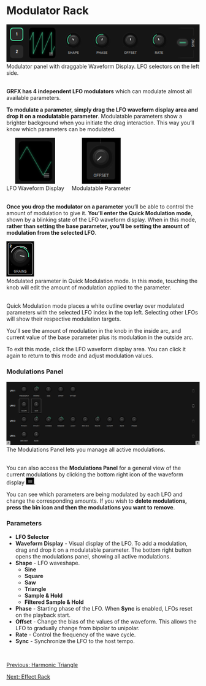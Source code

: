 # Modulator Rack

<figure style="margin:0; text-align: left;">
<img src="/grfx/images/modulator-rack.png" alt="Modulator Rack" style="padding: 0px; bottom-padding: 0px" />
<figcaption>Modulator panel with draggable Waveform Display. LFO selectors on the left side.</figcaption>
</figure>
<br>

**GRFX has 4 independent LFO modulators** which can modulate almost all available parameters. 

**To modulate a parameter, simply drag the LFO waveform display area and drop it on a modulatable parameter**. Modulatable parameters show a brighter background when you initiate the drag interaction. This way you’ll know which parameters can be modulated.

<div style="margin: 0; display: flex; justify-content: left; gap: 20px;">
  <figure style="margin: 0; text-align: center;">
    <img src="/grfx/images/modulator-waveform-display.png" height="120" alt="Waveform Display" style="padding: 0px; margin-bottom: 0px;" />
    <figcaption>LFO Waveform Display</figcaption>
  </figure>

  <figure style="margin: 0; text-align: center;">
    <img src="/grfx/images/modulatable-param.png" height="120" alt="Modulatable Parameter" style="padding: 0px; margin-bottom: 0px;" />
    <figcaption>Modulatable Parameter</figcaption>
  </figure>
</div>
<br>

**Once you drop the modulator on a parameter** you’ll be able to control the amount of modulation to give it. **You’ll enter the Quick Modulation mode**, shown by a blinking state of the LFO waveform display. When in this mode, **rather than setting the base parameter, you’ll be setting the amount of modulation from the selected LFO**.

<figure style="margin:0; text-align: left;">
<img src="/grfx/images/quick-modulation-overlay.png" alt="Quick Modulation Overlay" style="padding: 0px; bottom-padding: 0px" />
<figcaption>Modulated parameter in Quick Modulation mode. In this mode, touching the knob will edit the amount of modulation applied to the parameter.</figcaption>
</figure>
<br>

Quick Modulation mode places a white outline overlay over modulated parameters with the selected LFO index in the top left. Selecting other LFOs will show their respective modulation targets.

You’ll see the amount of modulation in the knob in the inside arc, and current value of  the base parameter plus its modulation in the outside arc.

To exit this mode, click the LFO waveform display area. You can click it again to return to this mode and adjust modulation values.

### Modulations Panel
<figure style="margin:0; text-align: left;">
<img src="/grfx/images/modulations-panel.png" width=800 alt="Modulations Panel" style="padding: 0px; bottom-padding: 0px" />
</figure>
<figcaption>The Modulations Panel lets you manage all active modulations.</figcaption>
<br>

You can also access the **Modulations Panel** for a general view of the current modulations by clicking the bottom right icon of the waveform display <img src="/grfx/images/show-modulations-panel.png" alt="Show Modulations" style="padding: 0px; bottom-padding: 0px" />.

You can see which parameters are being modulated by each LFO and change the corresponding amounts. If you wish to **delete modulations, press the bin icon and then the modulations you want to remove**.

### Parameters

- **LFO Selector**
- **Waveform Display** - Visual display of the LFO. To add a modulation, drag and drop it on a modulatable parameter. The bottom right button opens the modulations panel, showing all active modulations.
- **Shape** - LFO waveshape.
    - **Sine**
    - **Square**
    - **Saw**
    - **Triangle**
    - **Sample & Hold**
    - **Filtered Sample & Hold**
- **Phase** - Starting phase of the LFO. When **Sync** is enabled, LFOs reset on the playback start.
- **Offset** - Change the bias of the values of the waveform. This allows the LFO to gradually change from bipolar to unipolar.
- **Rate** - Control the frequency of the wave cycle.
- **Sync** - Synchronize the LFO to the host tempo.

<br>

[Previous: Harmonic Triangle](harmonic-triangle)

[Next: Effect Rack](effect-rack)